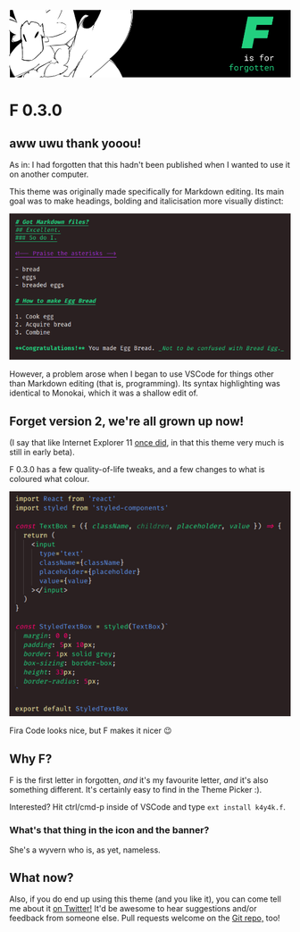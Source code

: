 ![F... is for forgotten.](img/a.png)

# F 0.3.0

## aww uwu thank yooou!

As in: I had forgotten that this hadn't been published when I wanted to use it on another computer.

This theme was originally made specifically for Markdown editing. Its main goal was to make headings, bolding and italicisation more visually distinct:

![An example of the theme:](img/example-md.png)

However, a problem arose when I began to use VSCode for things other than Markdown editing (that is, programming). Its syntax highlighting was identical to Monokai, which it was a shallow edit of.

## Forget version 2, we're all grown up now!

(I say that like Internet Explorer 11 [once did](https://www.youtube.com/watch?v=f9Jl6HlX3bM), in that this theme very much is still in early beta).

F 0.3.0 has a few quality-of-life tweaks, and a few changes to what is coloured what colour.

![yeah baby, check that screenshot](./img/example.png)

Fira Code looks nice, but F makes it nicer :wink:

## Why F?

F is the first letter in forgotten, _and_ it's my favourite letter, _and_ it's also something different. It's certainly easy to find in the Theme Picker :).

Interested? Hit ctrl/cmd-p inside of VSCode and type `ext install k4y4k.f`.

### What's that thing in the icon and the banner?

She's a wyvern who is, as yet, nameless.

## What now?

Also, if you do end up using this theme (and you like it), you can come tell me about it [on Twitter!](https://twitter.com/by_k4y4k) It'd be awesome to hear suggestions and/or feedback from someone else. Pull requests welcome on the [Git repo,](https://github.com/by-k4y4k/F-vscode-theme) too!
